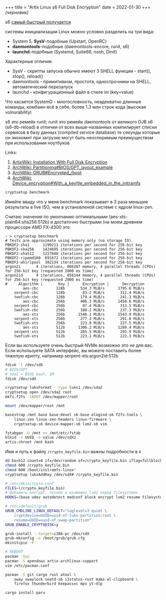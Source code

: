 +++
title = "Artix Linux s6 Full Disk Encryption"
date = 2022-01-30
+++
*(черновик)*

s6 [самый быстрый получается](https://www.youtube.com/watch?v=mkkU1CHI3TY)

системы инициализации Linux можно условно разделить на три вида:
- System 5, **SysV**-подобные (Upstart, OpenRC)
- **daemontools**-подобные (daemontools-encore, runit, s6)
- **launchd**-подобные (Systemd, Suite66, nosh, Dinit)

Характерные отличия:
- SysV - скрипты запуска обычно имеют 3 SHELL функции - start(), stop(), reload()
- daemontools - примитивизм, простота, однострочники на SHELL, автоматический перезапуск
- launchd - конфигурационный файл в стиле ini (key=value)

Что касается SystemD - многословность, неадекватно длинные команды, комбаин-всё в себе, более 1.3 млн строк кода (высокая volnurability)

s6 это ремейк runit; runit это ремейк daemontools от великого DJB
s6 (s6-db-reload) в отличии от всех выше-названных компилирует списки сервисов в базу данных (compiled service database)
те секунды которые он экономит при загрузке могут быть неоспоримым преимуществом при использовании ноутбуков

Links:
1. [ArtixWiki: Installation With Full Disk Encryption](https://wiki.artixlinux.org/Main/InstallationWithFullDiskEncryption)
2. [ArchWiki: Partitioning#BIOS/GPT_layout_example](https://wiki.archlinux.org/title/Partitioning#BIOS/GPT_layout_example)
3. [ArchWiki: GRUB#Encrypted_/boot](https://wiki.archlinux.org/title/GRUB#Encrypted_/boot)
4. [ArchWiki: Device_encryption#With_a_keyfile_embedded_in_the_initramfs](https://wiki.archlinux.org/title/Dm-crypt/Device_encryption#With_a_keyfile_embedded_in_the_initramfs)

```sh
cryptsetup benchmark
```
Имейте ввиду что у меня benchmark показывает в 3 раза меньшие результаты в live ISO, чем в установленой системе с ядром linux-zen.

Считаю значения по умолчанию оптимальными (aes-xts-plain64:sha256:512b) и достаточно быстрыми (на моем древнем процессоре AMD FX-4300 это:
```
~ > cryptsetup benchmark
# Tests are approximate using memory only (no storage IO).
PBKDF2-sha1      1190211 iterations per second for 256-bit key
PBKDF2-sha256    1424695 iterations per second for 256-bit key
PBKDF2-sha512    1227840 iterations per second for 256-bit key
PBKDF2-ripemd160  691672 iterations per second for 256-bit key
PBKDF2-whirlpool  382134 iterations per second for 256-bit key
argon2i       4 iterations, 866287 memory, 4 parallel threads (CPUs) for 256-bit key (requested 2000 ms time)
argon2id      4 iterations, 858144 memory, 4 parallel threads (CPUs) for 256-bit key (requested 2000 ms time)
#     Algorithm |       Key |      Encryption |      Decryption
        aes-cbc        128b       534.3 MiB/s      1795.6 MiB/s
    serpent-cbc        128b        83.2 MiB/s       312.4 MiB/s
    twofish-cbc        128b       179.4 MiB/s       241.3 MiB/s
        aes-cbc        256b       406.3 MiB/s      1450.6 MiB/s
    serpent-cbc        256b        87.4 MiB/s       313.5 MiB/s
    twofish-cbc        256b       188.2 MiB/s       237.3 MiB/s
        aes-xts        256b      1546.1 MiB/s      1543.9 MiB/s
    serpent-xts        256b       277.3 MiB/s       291.6 MiB/s
    twofish-xts        256b       223.9 MiB/s       227.5 MiB/s
        aes-xts        512b      1306.2 MiB/s      1289.4 MiB/s
    serpent-xts        512b       285.5 MiB/s       293.9 MiB/s
    twofish-xts        512b       223.1 MiB/s       223.3 MiB/s
```

Если вы используете очень быстрый NVMe возможно это не для вас. Если используете SATA интерфейс, вы можете поставить более тяжелую крипту, например serpent-xts:argon2id:512b

```sh
fdisk -l /dev/sdX
# BIOS/GPT
# sda1 = BIOS boot, 1M
fdisk /dev/sdX

cryptsetup luksFormat --type luks1 /dev/sda2
cryptsetup open /dev/sda2 root
mkfs.f2fs -lROOT /dev/mapper/root

mount /dev/mapper/root /mnt

basestrap /mnt base base-devel s6-base elogind-s6 f2fs-tools \
	linux-zen linux-zen-headers linux-firmware \
	cryptsetup-s6 device-mapper-s6 lvm2-s6 vim  

fstabgen -U /mnt >> /mnt/etc/fstab
blkid -s UUID -o value /dev/sdX2
artix-chroot /mnt bash
```
Имя и путь к файлу `/crypto_keyfile.bin` важны подробности в `4`
```sh
dd bs=512 count=4 if=/dev/random of=/crypto_keyfile.bin iflag=fullblock
chmod 600 /crypto_keyfile.bin
chmod 600 /boot/initramfs-linux*
cryptsetup luksAddKey /dev/sdX# /crypto_keyfile.bin
```
```sh
# /etc/mkinitcpio.conf
FILES=(/crypto_keyfile.bin)
# Добавить encrypt, resume и возможно lvm2 перед filesystems
HOOKS=(base udev autodetect modconf block encrypt lvm2 resume filesystems keyboard fsck)
```
```sh
# /etc/default/grub
GRUB_CMDLINE_LINUX_DEFAULT="loglevel=3 quiet \
	cryptdevice=UUID=uuid-of-luks-partition:root \
	resume=UUID=uuid-of-swap-partition"
GRUB_ENABLE_CRYPTODISK=y
```
```sh
grub-install --target=i386-pc /dev/sdX
grub-mkconfig -o /boot/grub/grub.cfg
mkinitcpio -P

# REBOOT
pacman -Syu
pacman -S opendoas artix-archlinux-support 
vim /etc/pacman.conf

pacman -S git cargo rust atool \
	sway swaylock seatd-s6 i3status-rust mako wl-clipboard \
	firefox thunderbird keepassxc mpv yt-dlp

cargo install paru
```
